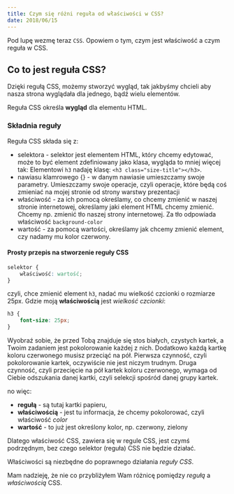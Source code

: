 ```yaml
---
title: Czym się różni reguła od właściwości w CSS?
date: 2018/06/15
---
```


Pod lupę wezmę teraz `CSS`. Opowiem o tym, czym jest właściwość a czym
reguła w CSS.

## Co to jest reguła CSS?

Dzięki regułą CSS, możemy stworzyć wygląd, tak jakbyśmy chcieli aby nasza
strona wyglądała dla jednego, bądź wielu elementów.

Reguła CSS określa **wygląd** dla elementu HTML.

### Składnia reguły

Reguła CSS składa się z:

* selektora - selektor jest elementem HTML, który chcemy edytować, może
    to być element zdefiniowany jako klasa, wygląda to mniej więcej tak:
    Elementowi `h3` nadaję klasę: `<h3 class="size-title"></h3>`.
* nawiasu klamrowego {} - w danym nawiasie umieszczamy swoje parametry.
    Umieszczamy swoje operacje, czyli operacje, które będą coś zmieniać
    na mojej stronie od strony warstwy prezentacji
* właściwość - za ich pomocą określamy, co chcemy zmienić w naszej stronie
    internetowej, określamy jaki element HTML chcemy zmienić.
    Chcemy np. zmienić tło naszej strony internetowej. Za tło odpowiada
    właściwość `background-color`
* wartość - za pomocą wartości, określamy jak chcemy zmienić element, czy
    nadamy mu kolor czerwony.

#### Prosty przepis na stworzenie reguły CSS

```css
selektor {
    właściwość: wartość;
}
```

czyli, chce zmienić element `h3`, nadać mu wielkość czcionki o rozmiarze
25px. Gdzie moją **właściwością** jest *wielkość czcionki*:

```css
h3 {
    font-size: 25px;
}
```

Wyobraź sobie, że przed Tobą znajduje się stos białych, czystych kartek,
a Twoim zadaniem jest pokolorowanie każdej z nich. Dodatkowo każdą
kartkę koloru czerwonego musisz przeciąć na pół. Pierwsza czynność,
czyli pokolorowanie kartek, oczywiście nie jest niczym trudnym.
Druga czynność, czyli przecięcie na pół kartek koloru czerwonego,
wymaga od Ciebie odszukania danej kartki, czyli selekcji spośród danej
grupy kartek.

no więc:

* **regułą** - są tutaj kartki papieru,
* **właściwością** - jest tu informacja, że chcemy pokolorować, czyli
    właściwość *color*
* **wartość** - to już jest określony kolor, np. czerwony, zielony

Dlatego właściwość CSS, zawiera się w regule CSS, jest czymś podrzędnym,
bez czego selektor (reguła) CSS nie będzie działać.

Właściwości są niezbędne do poprawnego działania *reguły CSS*.

Mam nadzieję, że nie co przybliżyłem Wam różnicę pomiędzy *regułą*
a *właściwością* CSS.